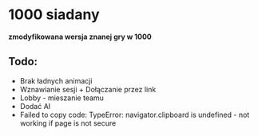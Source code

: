 # 1000 siadany
**zmodyfikowana wersja znanej gry w 1000**

## Todo: 
* Brak ładnych animacji
* Wznawianie sesji + Dołączanie przez link
* Lobby - mieszanie teamu
* Dodać AI
* Failed to copy code: TypeError: navigator.clipboard is undefined - not working if page is not secure
